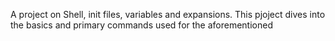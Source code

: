 A project on Shell, init files, variables and expansions. This pjoject dives into the basics and primary commands used for the aforementioned
